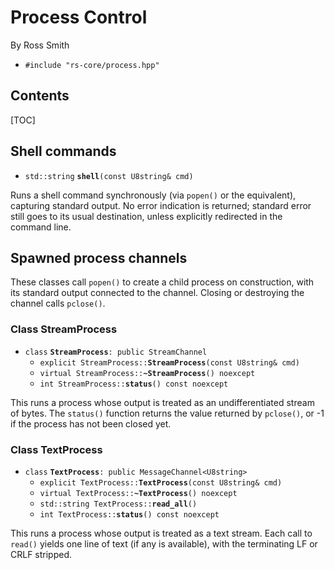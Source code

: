 # Process Control #

By Ross Smith

* `#include "rs-core/process.hpp"`

## Contents ##

[TOC]

## Shell commands ##

* `std::string` **`shell`**`(const U8string& cmd)`

Runs a shell command synchronously (via `popen()` or the equivalent),
capturing standard output. No error indication is returned; standard error
still goes to its usual destination, unless explicitly redirected in the
command line.

## Spawned process channels ##

These classes call `popen()` to create a child process on construction, with
its standard output connected to the channel. Closing or destroying the
channel calls `pclose()`.

### Class StreamProcess ###

* `class` **`StreamProcess`**`: public StreamChannel`
    * `explicit StreamProcess::`**`StreamProcess`**`(const U8string& cmd)`
    * `virtual StreamProcess::`**`~StreamProcess`**`() noexcept`
    * `int StreamProcess::`**`status`**`() const noexcept`

This runs a process whose output is treated as an undifferentiated stream of
bytes. The `status()` function returns the value returned by `pclose()`, or -1
if the process has not been closed yet.

### Class TextProcess ###

* `class` **`TextProcess`**`: public MessageChannel<U8string>`
    * `explicit TextProcess::`**`TextProcess`**`(const U8string& cmd)`
    * `virtual TextProcess::`**`~TextProcess`**`() noexcept`
    * `std::string TextProcess::`**`read_all`**`()`
    * `int TextProcess::`**`status`**`() const noexcept`

This runs a process whose output is treated as a text stream. Each call to
`read()` yields one line of text (if any is available), with the terminating
LF or CRLF stripped.
